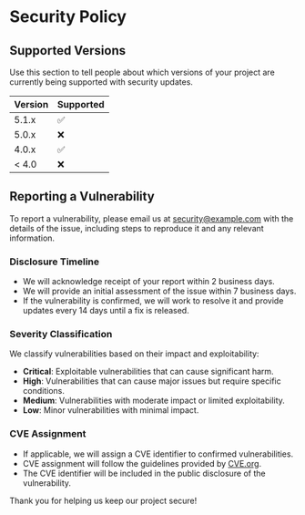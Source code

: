# Security Policy

## Supported Versions

Use this section to tell people about which versions of your project are
currently being supported with security updates.

| Version | Supported          |
| ------- | ------------------ |
| 5.1.x   | :white_check_mark: |
| 5.0.x   | :x:                |
| 4.0.x   | :white_check_mark: |
| < 4.0   | :x:                |

## Reporting a Vulnerability

To report a vulnerability, please email us at [security@example.com](mailto:security@example.com) with the details of the issue, including steps to reproduce it and any relevant information.

### Disclosure Timeline
- We will acknowledge receipt of your report within 2 business days.
- We will provide an initial assessment of the issue within 7 business days.
- If the vulnerability is confirmed, we will work to resolve it and provide updates every 14 days until a fix is released.

### Severity Classification
We classify vulnerabilities based on their impact and exploitability:
- **Critical**: Exploitable vulnerabilities that can cause significant harm.
- **High**: Vulnerabilities that can cause major issues but require specific conditions.
- **Medium**: Vulnerabilities with moderate impact or limited exploitability.
- **Low**: Minor vulnerabilities with minimal impact.

### CVE Assignment
- If applicable, we will assign a CVE identifier to confirmed vulnerabilities.
- CVE assignment will follow the guidelines provided by [CVE.org](https://cve.org).
- The CVE identifier will be included in the public disclosure of the vulnerability.

Thank you for helping us keep our project secure!
